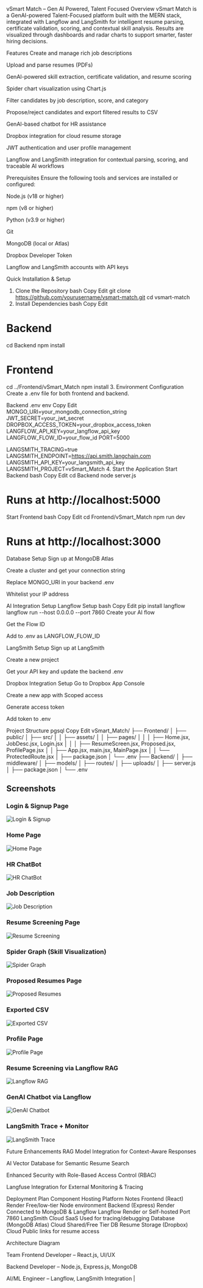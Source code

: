 vSmart Match – Gen AI Powered, Talent Focused
Overview
vSmart Match is a GenAI-powered Talent-Focused platform built with the MERN stack, integrated with Langflow and LangSmith for intelligent resume parsing, certificate validation, scoring, and contextual skill analysis. Results are visualized through dashboards and radar charts to support smarter, faster hiring decisions.

Features
Create and manage rich job descriptions

Upload and parse resumes (PDFs)

GenAI-powered skill extraction, certificate validation, and resume scoring

Spider chart visualization using Chart.js

Filter candidates by job description, score, and category

Propose/reject candidates and export filtered results to CSV

GenAI-based chatbot for HR assistance

Dropbox integration for cloud resume storage

JWT authentication and user profile management

Langflow and LangSmith integration for contextual parsing, scoring, and traceable AI workflows

Prerequisites
Ensure the following tools and services are installed or configured:

Node.js (v18 or higher)

npm (v8 or higher)

Python (v3.9 or higher)

Git

MongoDB (local or Atlas)

Dropbox Developer Token

Langflow and LangSmith accounts with API keys

Quick Installation & Setup
1. Clone the Repository
bash
Copy
Edit
git clone https://github.com/yourusername/vsmart-match.git
cd vsmart-match
2. Install Dependencies
bash
Copy
Edit
# Backend
cd Backend
npm install

# Frontend
cd ../Frontend/vSmart_Match
npm install
3. Environment Configuration
Create a .env file for both frontend and backend.

Backend .env
env
Copy
Edit
MONGO_URI=your_mongodb_connection_string
JWT_SECRET=your_jwt_secret
DROPBOX_ACCESS_TOKEN=your_dropbox_access_token
LANGFLOW_API_KEY=your_langflow_api_key
LANGFLOW_FLOW_ID=your_flow_id
PORT=5000

LANGSMITH_TRACING=true
LANGSMITH_ENDPOINT=https://api.smith.langchain.com
LANGSMITH_API_KEY=your_langsmith_api_key
LANGSMITH_PROJECT=vSmart_Match
4. Start the Application
Start Backend
bash
Copy
Edit
cd Backend
node server.js
# Runs at http://localhost:5000
Start Frontend
bash
Copy
Edit
cd Frontend/vSmart_Match
npm run dev
# Runs at http://localhost:3000
Database Setup
Sign up at MongoDB Atlas

Create a cluster and get your connection string

Replace MONGO_URI in your backend .env

Whitelist your IP address

AI Integration Setup
Langflow Setup
bash
Copy
Edit
pip install langflow
langflow run --host 0.0.0.0 --port 7860
Create your AI flow

Get the Flow ID

Add to .env as LANGFLOW_FLOW_ID

LangSmith Setup
Sign up at LangSmith

Create a new project

Get your API key and update the backend .env

Dropbox Integration Setup
Go to Dropbox App Console

Create a new app with Scoped access

Generate access token

Add token to .env

Project Structure
pgsql
Copy
Edit
vSmart_Match/
├── Frontend/
│   ├── public/
│   ├── src/
│   │   ├── assets/
│   │   ├── pages/
│   │   │   ├── Home.jsx, JobDesc.jsx, Login.jsx
│   │   │   ├── ResumeScreen.jsx, Proposed.jsx, ProfilePage.jsx
│   │   ├── App.jsx, main.jsx, MainPage.jsx
│   │   └── ProtectedRoute.jsx
│   ├── package.json
│   └── .env
├── Backend/
│   ├── middleware/
│   ├── models/
│   ├── routes/
│   ├── uploads/
│   ├── server.js
│   ├── package.json
│   └── .env

## Screenshots

###  Login & Signup Page  
![Login & Signup](https://drive.google.com/uc?export=view&id=1xqUbfckgEBJHgO6kD-mjg-Bx6tiVKGle)

### Home Page  
![Home Page](https://drive.google.com/uc?export=view&id=1qEHEv-7UmHuVOgahalSXVmfnuoZg3x0c)

###  HR ChatBot  
![HR ChatBot](https://drive.google.com/uc?export=view&id=1HfkXvb8gycidpdxGtfsCRHibbYa2dOqX)

### Job Description  
![Job Description](https://drive.google.com/uc?export=view&id=1fQb_srcfKOakdqc5dYc4jDShbuejX09V)

### Resume Screening Page  
![Resume Screening](https://drive.google.com/uc?export=view&id=1PQdOS1u78vKejuGyZ4NGkcMo_LVkQcIo)

### Spider Graph (Skill Visualization)  
![Spider Graph](https://drive.google.com/uc?export=view&id=1cUKMsrpSBAHv4-S4qBZn4G2SDKkzI7Ti)

###  Proposed Resumes Page  
![Proposed Resumes](https://drive.google.com/uc?export=view&id=19VmAGVV8an2Yl9QhKuaX9wDH4jayuHhF)

###  Exported CSV  
![Exported CSV](https://drive.google.com/uc?export=view&id=13soiS9WwdeR8v-gNRFBoXgO_wyGo3zan)

###  Profile Page  
![Profile Page](https://drive.google.com/uc?export=view&id=1GVD2NgAhvIIdAQzN19m-W119ysiBqAdK)

###  Resume Screening via Langflow RAG  
![Langflow RAG](https://drive.google.com/uc?export=view&id=1Y1SiKrp2ZrTxVMmdKyDoNWabIupI25pf)

###  GenAI Chatbot via Langflow  
![GenAI Chatbot](https://drive.google.com/uc?export=view&id=17TnQ9cphkKSLHi7gqAXe_zOMoEKJ9Amn)

###  LangSmith Trace + Monitor  
![LangSmith Trace](https://drive.google.com/uc?export=view&id=1vtQYKMXmCBraLZvJDO01GsHaFr0QNYPZ)



Future Enhancements
RAG Model Integration for Context-Aware Responses

AI Vector Database for Semantic Resume Search

Enhanced Security with Role-Based Access Control (RBAC)

Langfuse Integration for External Monitoring & Tracing

Deployment Plan
Component	Hosting Platform	Notes
Frontend (React)	Render	Free/low-tier Node environment
Backend (Express)	Render	Connected to MongoDB & Langflow
Langflow	Render or Self-hosted	Port 7860
LangSmith	Cloud SaaS	Used for tracing/debugging
Database (MongoDB Atlas)	Cloud	Shared/Free Tier DB
Resume Storage (Dropbox)	Cloud	Public links for resume access

Architecture Diagram


Team
Frontend Developer – React.js, UI/UX

Backend Developer – Node.js, Express.js, MongoDB

AI/ML Engineer – Langflow, LangSmith Integration                 |
